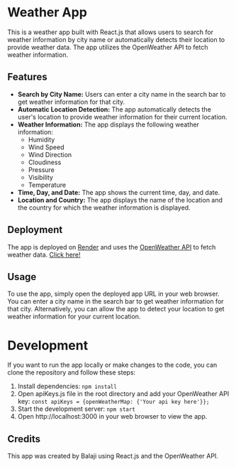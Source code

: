 # Weather App

This is a weather app built with React.js that allows users to search for weather information by city name or automatically detects their location to provide weather data. The app utilizes the OpenWeather API to fetch weather information.

## Features

- **Search by City Name:** Users can enter a city name in the search bar to get weather information for that city.
- **Automatic Location Detection:** The app automatically detects the user's location to provide weather information for their current location.
- **Weather Information:** The app displays the following weather information:
    - Humidity
    - Wind Speed
    - Wind Direction
    - Cloudiness
    - Pressure
    - Visibility
    - Temperature
- **Time, Day, and Date:** The app shows the current time, day, and date.
- **Location and Country:** The app displays the name of the location and the country for which the weather information is displayed.

## Deployment

The app is deployed on [Render](https://render.com/) and uses the [OpenWeather API](https://openweathermap.org/api) to fetch weather data.
[Click here!](https://weather-app-reactjs-nvep.onrender.com/)

## Usage

To use the app, simply open the deployed app URL in your web browser. You can enter a city name in the search bar to get weather information for that city. Alternatively, you can allow the app to detect your location to get weather information for your current location.

# Development

If you want to run the app locally or make changes to the code, you can clone the repository and follow these steps:
1. Install dependencies:
    ``` npm install ```
2. Open apiKeys.js file in the root directory and add your OpenWeather API key:
    ``` const apiKeys = {openWeatherMap: {'Your api key here'}}; ```
3. Start the development server:
    ``` npm start ```   
4. Open http://localhost:3000 in your web browser to view the app.

## Credits

This app was created by Balaji using React.js and the OpenWeather API.

